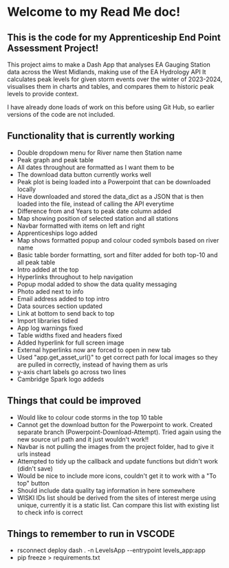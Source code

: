 # Welcome to my Read Me doc!

## This is the code for my Apprenticeship End Point Assessment Project!

This project aims to make a Dash App that analyses EA Gauging Station data across the West Midlands, making use of the EA Hydrology API
It calculates peak levels for given storm events over the winter of 2023-2024, visualises them in charts and tables, and compares them to historic peak levels to provide context.

I have already done loads of work on this before using Git Hub, so earlier versions of the code are not included.

## Functionality that is currently working
* Double dropdown menu for River name then Station name
* Peak graph and peak table
* All dates throughout are formatted as I want them to be
* The download data button currently works well
* Peak plot is being loaded into a Powerpoint that can be downloaded locally
* Have downloaded and stored the data_dict as a JSON that is then loaded into the file, instead of calling the API everytime
* Difference from and Years to peak date column added
* Map showing position of selected station and all stations
* Navbar formatted with items on left and right
* Apprenticeships logo added
* Map shows formatted popup and colour coded symbols based on river name
* Basic table border formatting, sort and filter added for both top-10 and all peak table
* Intro added at the top
* Hyperlinks throughout to help navigation
* Popup modal added to show the data quality messaging
* Photo aded next to info
* Email address added to top intro
* Data sources section updated
* Link at bottom to send back to top
* Import libraries tidied
* App log warnings fixed
* Table widths fixed and headers fixed
* Added hyperlink for full screen image
* External hyperlinks now are forced to open in new tab
* Used "app.get_asset_url()" to get correct path for local images so they are pulled in correctly, instead of having them as urls
* y-axis chart labels go across two lines
* Cambridge Spark logo addeds

## Things that could be improved
* Would like to colour code storms in the top 10 table
* Cannot get the download button for the Powerpoint to work. Created separate branch (Powerpoint-Download-Attempt). Tried again using the new source url path and it just wouldn't work!! 
* Navbar is not pulling the images from the project folder, had to give it urls instead
* Attempted to tidy up the callback and update functions but didn't work (didn't save)
* Would be nice to include more icons, couldn't get it to work with a "To top" button
* Should include data quality tag information in here somewhere
* WISKI IDs list should be derived from the sites of interest merge using unique, currently it is a static list. Can compare this list with existing list to check info is correct


## Things to remember to run in VSCODE
* rsconnect deploy dash . -n LevelsApp --entrypoint levels_app:app 
* pip freeze > requirements.txt

